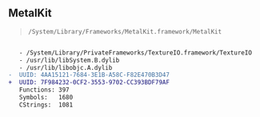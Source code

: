 ## MetalKit

> `/System/Library/Frameworks/MetalKit.framework/MetalKit`

```diff

   - /System/Library/PrivateFrameworks/TextureIO.framework/TextureIO
   - /usr/lib/libSystem.B.dylib
   - /usr/lib/libobjc.A.dylib
-  UUID: 4AA15121-7684-3E1B-A58C-F82E470B3D47
+  UUID: 7F984232-0CF2-3553-9702-CC393BDF79AF
   Functions: 397
   Symbols:   1680
   CStrings:  1081

```
